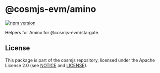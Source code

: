 # @cosmjs-evm/amino

[![npm version](https://img.shields.io/npm/v/@cosmjs-evm/amino.svg)](https://www.npmjs.com/package/@cosmjs-evm/amino)

Helpers for Amino for @cosmjs-evm/stargate.

## License

This package is part of the cosmjs repository, licensed under the Apache License
2.0 (see [NOTICE](https://github.com/cosmos/cosmjs/blob/main/NOTICE) and
[LICENSE](https://github.com/cosmos/cosmjs/blob/main/LICENSE)).
